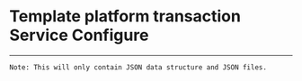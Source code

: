 # Template platform transaction Service Configure
----

	Note: This will only contain JSON data structure and JSON files.
